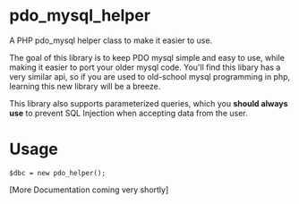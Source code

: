 # pdo_mysql_helper
A PHP pdo_mysql helper class to make it easier to use.

The goal of this library is to keep PDO mysql simple and easy to use, while making it easier to port your older mysql code. You'll find this libary has a very similar api, so if you are used to old-school mysql programming in php, learning this new library will be a breeze.

This library also supports parameterized queries, which you **should always use**  to prevent SQL Injection when accepting data from the user.

# Usage
```
$dbc = new pdo_helper();
```
[More Documentation coming very shortly]
